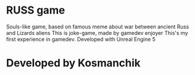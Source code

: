 # RUSS game

Souls-like game, based on famous meme about war between ancient Russ and Lizards aliens
This is joke-game, made by gamedev enjoyer
This's my first experience in gamedev.
Developed with Unreal Engine 5

# Developed by Kosmanchik
